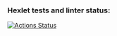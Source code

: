 ### Hexlet tests and linter status:
[![Actions Status](https://github.com/SaenkoJr/js-oop-project-lvl1/workflows/hexlet-check/badge.svg)](https://github.com/SaenkoJr/js-oop-project-lvl1/actions)